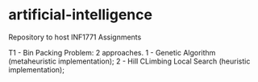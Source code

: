 # artificial-intelligence
Repository to host INF1771 Assignments

T1 - Bin Packing Problem: 2 approaches.
  1 - Genetic Algorithm (metaheuristic implementation);
  2 - Hill CLimbing Local Search (heuristic implementation);
